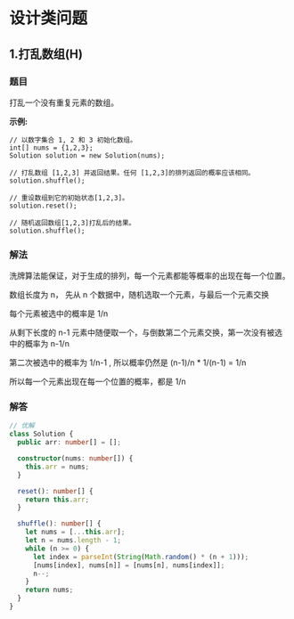 # 设计类问题

## 1.打乱数组(H)

### 题目

打乱一个没有重复元素的数组。

**示例:**

```
// 以数字集合 1, 2 和 3 初始化数组。
int[] nums = {1,2,3};
Solution solution = new Solution(nums);

// 打乱数组 [1,2,3] 并返回结果。任何 [1,2,3]的排列返回的概率应该相同。
solution.shuffle();

// 重设数组到它的初始状态[1,2,3]。
solution.reset();

// 随机返回数组[1,2,3]打乱后的结果。
solution.shuffle();
```

### 解法

洗牌算法能保证，对于生成的排列，每一个元素都能等概率的出现在每一个位置。

数组长度为 n， 先从 n 个数据中，随机选取一个元素，与最后一个元素交换

每个元素被选中的概率是 1/n

从剩下长度的 n-1 元素中随便取一个，与倒数第二个元素交换，第一次没有被选中的概率为 n-1/n

第二次被选中的概率为 1/n-1 , 所以概率仍然是 (n-1)/n \* 1/(n-1) = 1/n

所以每一个元素出现在每一个位置的概率，都是 1/n

### 解答

```typescript
// 优解
class Solution {
  public arr: number[] = [];

  constructor(nums: number[]) {
    this.arr = nums;
  }

  reset(): number[] {
    return this.arr;
  }

  shuffle(): number[] {
    let nums = [...this.arr];
    let n = nums.length - 1;
    while (n >= 0) {
      let index = parseInt(String(Math.random() * (n + 1)));
      [nums[index], nums[n]] = [nums[n], nums[index]];
      n--;
    }
    return nums;
  }
}
```
